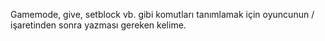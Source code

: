 Gamemode, give, setblock vb. gibi komutları tanımlamak için oyuncunun / işaretinden sonra yazması gereken kelime.
